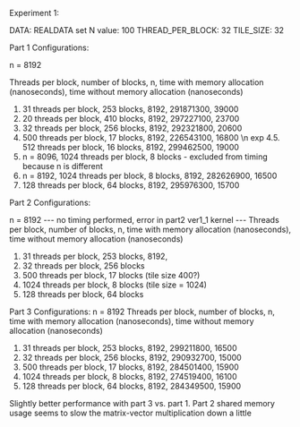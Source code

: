 Experiment 1:

DATA: REALDATA set
N value: 100
THREAD_PER_BLOCK: 32
TILE_SIZE: 32


Part 1 Configurations:

n = 8192

Threads per block, number of blocks, n, time with memory allocation (nanoseconds), time without memory allocation (nanoseconds)
1. 31 threads per block, 253 blocks, 8192, 291871300, 39000
2. 20 threads per block, 410 blocks, 8192, 297227100, 23700
3. 32 threads per block, 256 blocks, 8192, 292321800, 20600
4. 500 threads per block, 17 blocks, 8192, 226543100, 16800 \n
exp 4.5. 512 threads per block, 16 blocks, 8192, 299462500, 19000
5. n = 8096, 1024 threads per block, 8 blocks - excluded from timing because n is different  
6. n = 8192, 1024 threads per block, 8 blocks, 8192, 282626900, 16500
7. 128 threads per block, 64 blocks, 8192, 295976300, 15700


Part 2 Configurations:

n = 8192
--- no timing performed, error in part2 ver1_1 kernel ---
Threads per block, number of blocks, n, time with memory allocation (nanoseconds), time without memory allocation (nanoseconds)
1. 31 threads per block, 253 blocks, 8192, 
2. 32 threads per block, 256 blocks
3. 500 threads per block, 17 blocks  (tile size 400?)
4. 1024 threads per block, 8 blocks (tile size = 1024) 
5. 128 threads per block, 64 blocks 


Part 3 Configurations:
n = 8192
Threads per block, number of blocks, n, time with memory allocation (nanoseconds), time without memory allocation (nanoseconds)
1. 31 threads per block, 253 blocks, 8192, 299211800, 16500
2. 32 threads per block, 256 blocks, 8192, 290932700, 15000
3. 500 threads per block, 17 blocks, 8192, 284501400, 15900
4. 1024 threads per block, 8 blocks, 8192, 274519400, 16100
5. 128 threads per block, 64 blocks, 8192, 284349500, 15900

Slightly better performance with part 3 vs. part 1. Part 2 shared memory usage seems to slow the matrix-vector multiplication down a little 

